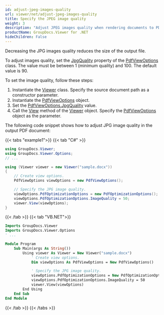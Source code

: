 ```yaml
---
id: adjust-jpeg-images-quality
url: viewer/net/adjust-jpeg-images-quality
title: Specify the JPEG image quality
weight: 3
description: "Adjust JPEG images quality when rendering documents to PDF with GroupDocs.Viewer for .NET"
productName: GroupDocs.Viewer for .NET
hideChildren: False
---
```

Decreasing the JPG images quality reduces the size of the output file.

To adjust images quality, set the [JpgQuality](https://reference.groupdocs.com/net/viewer/groupdocs.viewer.options/pdfviewoptions/properties/jpgquality) property of the [PdfViewOptions](https://reference.groupdocs.com/net/viewer/groupdocs.viewer.options/pdfviewoptions) class. The value must be between 1 (minimum quality) and 100. The default value is 90.

To set the image quality, follow these steps:

1. Instantiate the [Viewer](https://reference.groupdocs.com/net/viewer/groupdocs.viewer/viewer) class. Specify the source document path as a constructor parameter.
1. Instantiate the [PdfViewOptions](https://reference.groupdocs.com/net/viewer/groupdocs.viewer.options/pdfviewoptions) object.
2. Set the [PdfViewOptions.JpgQuality](https://reference.groupdocs.com/net/viewer/groupdocs.viewer.options/pdfviewoptions/properties/jpgquality) value.
3. Call the [View](https://reference.groupdocs.com/net/viewer/groupdocs.viewer/viewer/methods/view) method of the [Viewer](https://reference.groupdocs.com/net/viewer/groupdocs.viewer/viewer) object. Specify the [PdfViewOptions](https://reference.groupdocs.com/net/viewer/groupdocs.viewer.options/pdfviewoptions) object as the parameter.

The following code snippet shows how to adjust JPG image quality in the output PDF document:

{{< tabs "example1">}}
{{< tab "C#" >}}
```csharp
using GroupDocs.Viewer;
using GroupDocs.Viewer.Options;
// ...

using (Viewer viewer = new Viewer("sample.docx"))
{
    // Create view options.
    PdfViewOptions viewOptions = new PdfViewOptions();

    // Specify the JPG image quality.
    viewOptions.PdfOptimizationOptions = new PdfOptimizationOptions();
    viewOptions.PdfOptimizationOptions.ImageQuality = 50;
    viewer.View(viewOptions);
}
```
{{< /tab >}}
{{< tab "VB.NET">}}
```vb
Imports GroupDocs.Viewer
Imports GroupDocs.Viewer.Options
' ...

Module Program
    Sub Main(args As String())
        Using viewer As Viewer = New Viewer("sample.docx")
            ' Create view options.
            Dim viewOptions As PdfViewOptions = New PdfViewOptions()

            ' Specify the JPG image quality.
            viewOptions.PdfOptimizationOptions = New PdfOptimizationOptions()
            viewOptions.PdfOptimizationOptions.ImageQuality = 50
            viewer.View(viewOptions)
        End Using
    End Sub
End Module
```
{{< /tab >}}
{{< /tabs >}}
